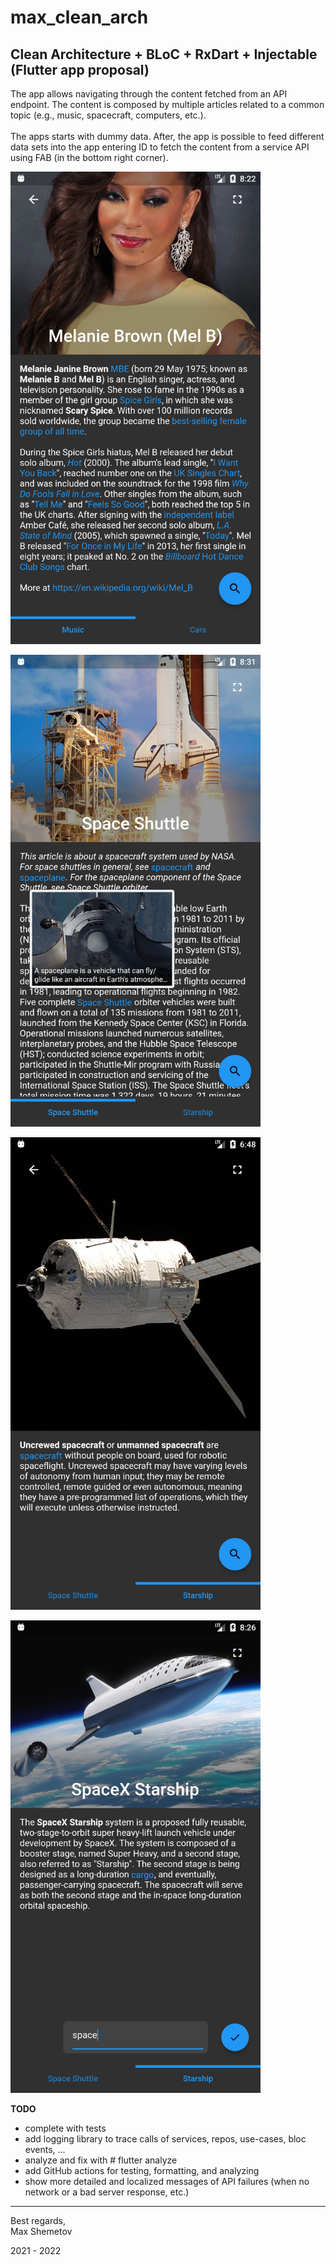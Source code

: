 # max_clean_arch

Clean Architecture + BLoC + RxDart + Injectable (Flutter app proposal)
---

The app allows navigating through the content fetched from an API endpoint.
The content is composed by multiple articles related to a common topic
(e.g., music, spacecraft, computers, etc.).<br/><br/>
The apps starts with dummy data. After, the app is possible
to feed different data sets into the app entering ID to fetch the content from a service API
using FAB (in the bottom right corner).

<img src="screens/max_clean_arch_1.png" width="400"/>

<img src="screens/max_clean_arch_3.png" width="400"/> <br/>

<img src="screens/max_clean_arch_2.png" width="400"/>

<img src="screens/max_clean_arch_4.png" width="400"/> <br/>

**TODO**
- complete with tests <br/>
- add logging library to trace calls of services, repos, use-cases, bloc events, ... <br/>
- analyze and fix with # flutter analyze <br/>
- add GitHub actions for testing, formatting, and analyzing
- show more detailed and localized messages of API failures (when no network or a bad server response, etc.) <br/>

----------------------

Best regards,<br/>
Max Shemetov<br/>

2021 - 2022
